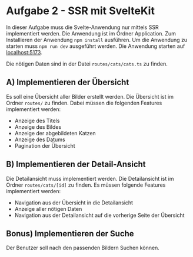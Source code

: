 # Aufgabe 2 - SSR mit SvelteKit

In dieser Aufgabe muss die Svelte-Anwendung nur mittels SSR implementiert werden. Die Anwendung ist im Ordner
Application. Zum Installieren der Anwendung `npm install` ausführen. Um die Anwendung zu starten muss `npm run dev`
ausgeführt werden. Die Anwendung starten auf [localhost:5173](http://localhost:5173).

Die nötigen Daten sind in der Datei `routes/cats/cats.ts` zu finden.


## A) Implementieren der Übersicht

Es soll eine Übersicht aller Bilder erstellt werden. Die Übersicht ist im Ordner `routes/` zu finden. Dabei müssen 
die folgenden Features implementiert werden:

- Anzeige des Titels
- Anzeige des Bildes
- Anzeige der abgebildeten Katzen
- Anzeige des Datums
- Pagination der Übersicht

## B) Implementieren der Detail-Ansicht

Die Detailansicht muss implementiert werden. Die Detailansicht ist im Ordner `routes/cats/[id]` zu finden. Es müssen 
folgende Features implementiert werden:

- Navigation aus der Übersicht in die Detailansicht
- Anzeige aller nötigen Daten
- Navigation aus der Detailansicht auf die vorherige Seite der Übersicht

## Bonus) Implementieren der Suche

Der Benutzer soll nach den passenden Bildern Suchen können.
